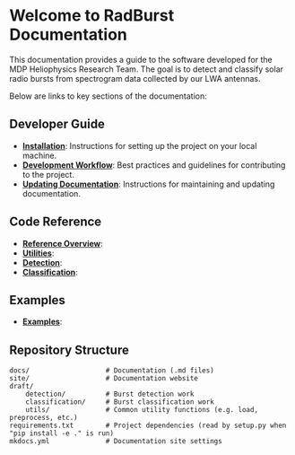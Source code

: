 # Welcome to RadBurst Documentation

This documentation provides a guide to the software developed for the MDP Heliophysics Research Team. The goal is to detect and classify solar radio bursts from spectrogram data collected by our LWA antennas.

Below are links to key sections of the documentation:

## Developer Guide

- **[Installation](guides/installation.md)**: Instructions for setting up the project on your local machine.
- **[Development Workflow](guides/dev_workflow.md)**: Best practices and guidelines for contributing to the project.
- **[Updating Documentation](guides/update_docs.md)**: Instructions for maintaining and updating documentation.

## Code Reference

- **[Reference Overview](code_reference/index.md)**: 
- **[Utilities](code_reference/utils/utils.md)**: 
- **[Detection](code_reference/detection/detection.md)**: 
- **[Classification](code_reference/classification/classification.md)**: 

## Examples

- **[Examples](examples/examples.md)**: 


## Repository Structure

    docs/                   # Documentation (.md files)
    site/                   # Documentation website
    draft/                  
        detection/          # Burst detection work
        classification/     # Burst classification work
        utils/              # Common utility functions (e.g. load, preprocess, etc.)
    requirements.txt        # Project dependencies (read by setup.py when "pip install -e ." is run)
    mkdocs.yml              # Documentation site settings
    


